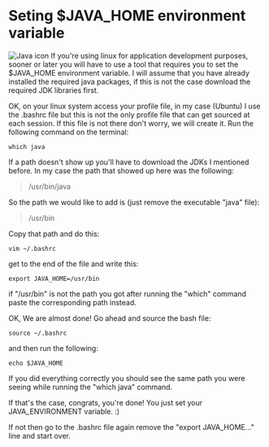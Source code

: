 # Seting $JAVA_HOME environment variable

![Java icon](/content/images/2014/10/java.jpg)
If you're using linux for application development purposes, sooner or later you will have to use a tool that requires you to set the $JAVA_HOME environment variable. I will assume that you have already installed the required java packages, if this is not the case download the required JDK libraries first.

OK, on your linux system access your profile file, in my case (Ubuntu) I use the .bashrc file but this is not the only profile file that can get sourced at each session. If this file is not there don't worry, we will create it. Run the following command on the terminal:

	which java

If a path doesn't show up you'll have to download the JDKs I mentioned before. In my case the path that showed up here was the following:

>/usr/bin/java

So the path we would like to add is (just remove the executable "java" file):

>/usr/bin

Copy that path and do this:

	vim ~/.bashrc
    
get to the end of the file and write this:

	export JAVA_HOME=/usr/bin

if "/usr/bin" is not the path you got after running the "which" command paste the corresponding path instead.

OK, We are almost done! Go ahead and source the bash file:

	source ~/.bashrc
    
and then run the following:

	echo $JAVA_HOME

If you did everything correctly you should see the same path you were seeing while running the "which java" command.

If that's the case, congrats, you're done! You just set your JAVA_ENVIRONMENT variable. :)

If not then go to the .bashrc file again remove the "export JAVA_HOME..." line and start over.